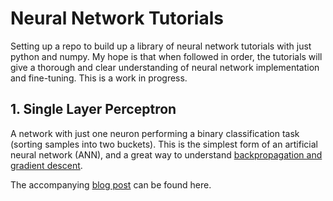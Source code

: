# Neural Network Tutorials
Setting up a repo to build up a library of neural network tutorials with just python and numpy. My hope is that when followed in order, the tutorials will give a thorough and clear understanding of neural network implementation and fine-tuning. This is a work in progress. 

## 1. Single Layer Perceptron 
A network with just one neuron performing a binary classification task (sorting samples into two buckets). This is the simplest form of an artificial neural network (ANN), and a great way to understand [backpropagation and gradient descent](https://en.wikipedia.org/wiki/Backpropagation). 

The accompanying [blog post](https://hackernoon.com/a-hands-on-introduction-to-neural-networks-6a03afb468b1) can be found here.
